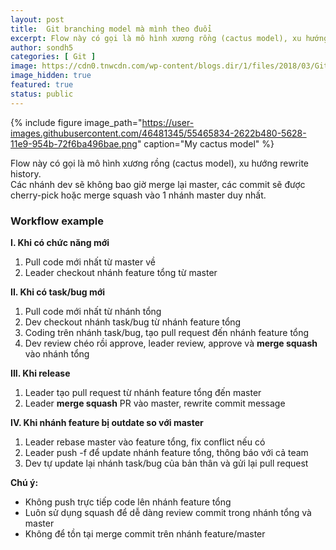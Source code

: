 ```yaml
---
layout: post
title:  Git branching model mà mình theo đuổi
excerpt: Flow này có gọi là mô hình xương rồng (cactus model), xu hướng rewrite history. Tối giản tối đa git tree của bạn.
author: sondh5
categories: [ Git ]
image: https://cdn0.tnwcdn.com/wp-content/blogs.dir/1/files/2018/03/GitHub-brave-hed-796x418.jpg
image_hidden: true
featured: true
status: public
---
```


{% include figure image_path="https://user-images.githubusercontent.com/46481345/55465834-2622b480-5628-11e9-954b-72f6ba496bae.png" caption="My cactus model" %}

Flow này có gọi là mô hình xương rồng (cactus model), xu hướng rewrite history.<br>
Các nhánh dev sẽ không bao giờ merge lại master, các commit sẽ được cherry-pick hoặc merge squash vào 1 nhánh master duy nhất.

### Workflow example
**I. Khi có chức năng mới**
1. Pull code mới nhất từ master về
2. Leader checkout nhánh feature tổng từ master

**II. Khi có task/bug mới**
1. Pull code mới nhất từ nhánh tổng
2. Dev checkout nhánh task/bug từ nhánh feature tổng
3. Coding trên nhánh task/bug, tạo pull request đến nhánh feature tổng
4. Dev review chéo rồi approve, leader review, approve và **merge squash** vào nhánh tổng

**III. Khi release**
1. Leader tạo pull request từ nhánh feature tổng đến master
2. Leader **merge squash** PR vào master, rewrite commit message

**IV. Khi nhánh feature bị outdate so với master**
1. Leader rebase master vào feature tổng, fix conflict nếu có
2. Leader push -f để update nhánh feature tổng, thông báo với cả team
3. Dev tự update lại nhánh task/bug của bản thân và gửi lại pull request

**Chú ý:**
- Không push trực tiếp code lên nhánh feature tổng
- Luôn sử dụng squash để dễ dàng review commit trong nhánh tổng và master
- Không để tồn tại merge commit trên nhánh feature/master
